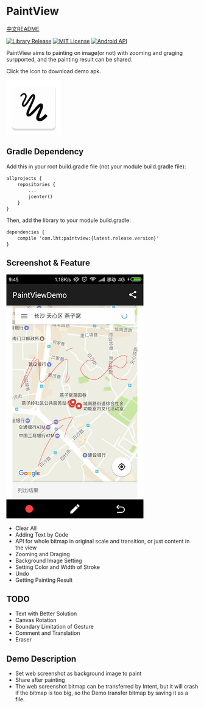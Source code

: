 # PaintView

[中文README](res/README_CN.md)

[![Library Release](https://img.shields.io/badge/release-v1.17-green.svg)](https://github.com/LiuHongtao/PaintView)
[![MIT License](http://img.shields.io/:license-MIT-blue.svg)](https://github.com/LiuHongtao/PaintView/blob/master/LICENSE)
[![Android API](https://img.shields.io/badge/Android_API-9%2B-brightgreen.svg?style=flat)](https://android-arsenal.com/api?level=9)


PaintView aims to painting on image(or not) with zooming and graging surpported, and the painting result can be shared.

Click the icon to download demo apk.

[![ICON](res/ic_launcher.png)](https://github.com/LiuHongtao/PaintView/raw/master/res/paintview_demo.apk)

## Gradle Dependency

Add this in your root build.gradle file (not your module build.gradle file):

	allprojects {
	    repositories {
	        ...
	        jcenter()
	    }
	}

Then, add the library to your module build.gradle:

	dependencies {
	    compile 'com.lht:paintview:{latest.release.version}'
	}

## Screenshot & Feature

![screenshot](res/screenshot.png)

* Clear All
* Adding Text by Code
* API for whole bitmap in original scale and transition, or just content in the view
* Zooming and Draging
* Background Image Setting
* Setting Color and Width of Stroke
* Undo
* Getting Painting Result

## TODO

* Text with Better Solution
* Canvas Rotation
* Boundary Limitation of Gesture
* Comment and Translation
* Eraser

## Demo Description

* Set web screenshot as background image to paint
* Share after painting
* The web screenshot bitmap can be 
transferred by Intent, but it will crash if the bitmap is too big, so the Demo transfer bitmap by saving it as a file.